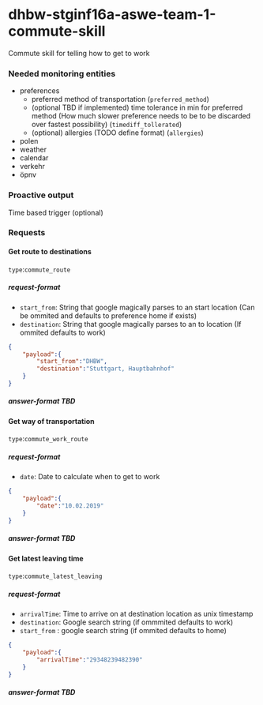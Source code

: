 # dhbw-stginf16a-aswe-team-1-commute-skill
Commute skill for telling how to get to work

### Needed monitoring entities
 - preferences
    - preferred method of transportation (`preferred_method`)
    - (optional TBD if implemented) time tolerance in min for preferred method (How much slower preference needs to be to be discarded over fastest possibility) (`timediff_tollerated`)
    - (optional) allergies (TODO define format) (`allergies`)
 - polen
 - weather
 - calendar
 - verkehr
 - öpnv

### Proactive output
Time based trigger (optional)

### Requests

#### Get route to destinations
`type`:`commute_route`

##### request-format
 - `start_from`: String that google magically parses to an start location (Can be ommited and defaults to preference home if exists)
 - `destination`: String that google magically parses to an to location (If ommited defaults to work)
```json
{
    "payload":{
        "start_from":"DHBW",
        "destination":"Stuttgart, Hauptbahnhof"
    }
}

```
##### answer-format TBD

#### Get way of transportation
`type`:`commute_work_route`

##### request-format
 - `date`: Date to calculate when to get to work
```json
{
    "payload":{
        "date":"10.02.2019"
    }
}
```
##### answer-format TBD

#### Get latest leaving time
`type`:`commute_latest_leaving`

##### request-format
 - `arrivalTime`: Time to arrive on at destination location as unix timestamp
 - `destination`: Google search string (if ommmited defaults to work)
 - `start_from` : google search string (if ommited defaults to home)
```json
{
    "payload":{
        "arrivalTime":"29348239482390"
    }
}
```
##### answer-format TBD
